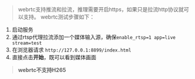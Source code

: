 > webrtc支持推流和拉流，推理需要开启https，如果只是拉流http协议就可以支持。
webrtc测试步骤如下：
1. 启动服务
2. 通过rtsp代理拉流添加一个媒体输入源，确保`enable_rtsp=1 app=live stream=test`
3. 在浏览器请求 `http://127.0.0.1:8899/index.html`
4. 直接点击**开始**，既可以看到媒体画面

> **webrtc不支持H265**